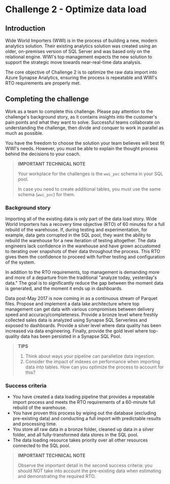 # Challenge 2 - Optimize data load

## Introduction

Wide World Importers (WWI) is in the process of building a new, modern analytics solution. Their existing analytics solution was created using an older, on-premises version of SQL Server and was based only on the relational engine. WWI's top management expects the new solution to support the strategic move towards near-real-time data analysis.

The core objective of Challenge 2 is to optimize the raw data import into Azure Synapse Analytics, ensuring the process is repeatable and WWI's RTO requirements are properly met.

## Completing the challenge

Work as a team to complete this challenge. Please pay attention to the challenge's background story, as it contains insights into the customer's pain points and what they want to solve. Successful teams collaborate on understanding the challenge, then divide and conquer to work in parallel as much as possible.

You have the freedom to choose the solution your team believes will best fit WWI's needs. However, you must be able to explain the thought process behind the decisions to your coach.

> **IMPORTANT TECHNICAL NOTE**
>
> Your workplace for the challenges is the `wwi_poc` schema in your SQL pool.
>
> In case you need to create additional tables, you must use the same schema (`wwi_poc`) for them.

### Background story

Importing all of the existing data is only part of the data load story. Wide World Importers has a recovery time objective (RTO) of 60 minutes for a full rebuild of the warehouse. If, during testing and experimentation, for example, data gets corrupted in the SQL pool, they want the ability to rebuild the warehouse for a new iteration of testing altogether. The data engineers lack confidence in the warehouse and have grown accustomed to iterating over snapshots of their data throughout the process. This RTO gives them the confidence to proceed with further testing and configuration of the system.

In addition to the RTO requirements, top management is demanding more and more of a departure from the traditional "analyze today, yesterday's data." The goal is to significantly reduce the gap between the moment data is generated, and the moment it ends up in dashboards.

Data post-May 2017 is now coming in as a continuous stream of Parquet files. Propose and implement a data lake architecture where top management can get data with various compromises between delivery speed and accuracy/completeness. Provide a bronze level where freshly collected sales data is analyzed using Synapse SQL Serverless and exposed to dashboards. Provide a silver level where data quality has been increased via data engineering. Finally, provide the gold level where top-quality data has been persisted in a Synapse SQL Pool.

> **TIPS**
>
> 1. Think about ways your pipeline can parallelize data ingestion.
> 2. Consider the impact of indexes on performance when importing data into tables. How can you optimize the process to account for this?

### Success criteria

- You have created a data loading pipeline that provides a repeatable import process and meets the RTO requirements of a 60-minute full rebuild of the warehouse.
- You have proven this process by wiping out the database (excluding pre-existing data) and conducting a full import with predictable results and processing time.
- You store all raw data in a bronze folder, cleaned up data in a silver folder, and all fully-transformed data stores in the SQL pool.
- The data loading resource takes priority over all other resources connected to the SQL pool.

> **IMPORTANT TECHNICAL NOTE**
>
> Observe the important detail in the second success criteria: you should NOT take into account the pre-existing data when estimating and demonstrating the required RTO.

